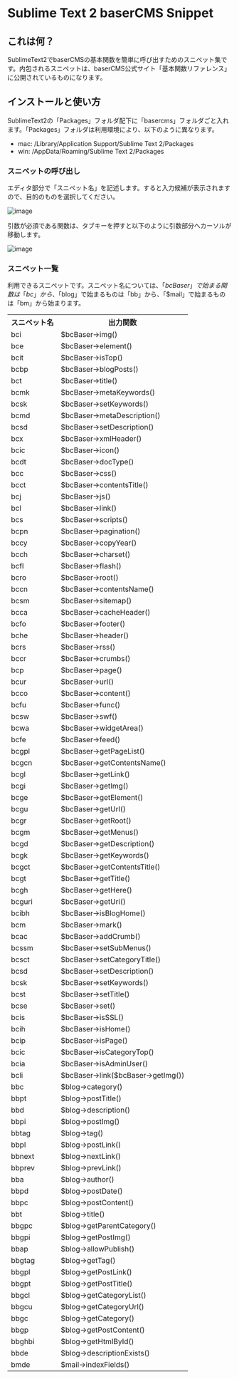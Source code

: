 Sublime Text 2 baserCMS Snippet
====================

これは何？
---------------------
SublimeText2でbaserCMSの基本関数を簡単に呼び出すためのスニペット集です。内包されるスニペットは、baserCMS公式サイト「基本関数リファレンス」に公開されているものになります。


インストールと使い方
---------------------
SublimeText2の「Packages」フォルダ配下に「basercms」フォルダごと入れます。「Packages」フォルダは利用環境により、以下のように異なります。

+ mac: /Library/Application Support/Sublime Text 2/Packages
+ win: /AppData/Roaming/Sublime Text 2/Packages



### スニペットの呼び出し
エディタ部分で「スニペット名」を記述します。すると入力候補が表示されますので、目的のものを選択してください。

![image](http://mani-lab.com/wp-content/uploads/2012/12/snippet1.png)

引数が必須である関数は、タブキーを押すと以下のように引数部分へカーソルが移動します。

![image](http://mani-lab.com/wp-content/uploads/2012/12/snippet2.png)

### スニペット一覧
利用できるスニペットです。スニペット名については、「$bcBaser」で始まる関数は「bc」から、「$blog」で始まるものは「bb」から、「$mail」で始まるものは「bm」から始まります。
<table>
  <tr>
    <th>スニペット名</th>
    <th>出力関数</th>
  </tr>
  <tr>
    <td>bci</td>
    <td>$bcBaser->img()</td>
  </tr>
  <tr>
    <td>bce</td>
    <td>$bcBaser->element()</td>
  </tr>  <tr>
    <td>bcit</td>
    <td>$bcBaser->isTop()</td>
  </tr>  <tr>
    <td>bcbp</td>
    <td>$bcBaser->blogPosts()</td>
  </tr>  <tr>
    <td>bct</td>
    <td>$bcBaser->title()</td>
  </tr>  <tr>
    <td>bcmk</td>
    <td>$bcBaser->metaKeywords()</td>
  </tr>  <tr>
    <td>bcsk</td>
    <td>$bcBaser->setKeywords()</td>
  </tr>  <tr>
    <td>bcmd</td>
    <td>$bcBaser->metaDescription()</td>
  </tr>  <tr>
    <td>bcsd</td>
    <td>$bcBaser->setDescription()</td>
  </tr>  <tr>
    <td>bcx</td>
    <td>$bcBaser->xmlHeader()</td>
  </tr>

  <tr>
    <td>bcic</td>
    <td>$bcBaser->icon()</td>
  </tr>

  <tr>
    <td>bcdt</td>
    <td>$bcBaser->docType()</td>
  </tr>

  <tr>
    <td>bcc</td>
    <td>$bcBaser->css()</td>
  </tr>

  <tr>
    <td>bcct</td>
    <td>$bcBaser->contentsTitle()</td>
  </tr>

  <tr>
    <td>bcj</td>
    <td>$bcBaser->js()</td>
  </tr>

  <tr>
    <td>bcl</td>
    <td>$bcBaser->link()</td>
  </tr>

  <tr>
    <td>bcs</td>
    <td>$bcBaser->scripts()</td>
  </tr>

  <tr>
    <td>bcpn</td>
    <td>$bcBaser->pagination()</td>
  </tr>

  <tr>
    <td>bccy</td>
    <td>$bcBaser->copyYear()</td>
  </tr>

  <tr>
    <td>bcch</td>
    <td>$bcBaser->charset()</td>
  </tr>

  <tr>
    <td>bcfl</td>
    <td>$bcBaser->flash()</td>
  </tr>

  <tr>
    <td>bcro</td>
    <td>$bcBaser->root()</td>
  </tr>

  <tr>
    <td>bccn</td>
    <td>$bcBaser->contentsName()</td>
  </tr>

  <tr>
    <td>bcsm</td>
    <td>$bcBaser->sitemap()</td>
  </tr>

  <tr>
    <td>bcca</td>
    <td>$bcBaser->cacheHeader()</td>
  </tr>

  <tr>
    <td>bcfo</td>
    <td>$bcBaser->footer()</td>
  </tr>

  <tr>
    <td>bche</td>
    <td>$bcBaser->header()</td>
  </tr>

  <tr>
    <td>bcrs</td>
    <td>$bcBaser->rss()</td>
  </tr>

  <tr>
    <td>bccr</td>
    <td>$bcBaser->crumbs()</td>
  </tr>

  <tr>
    <td>bcp</td>
    <td>$bcBaser->page()</td>
  </tr>

  <tr>
    <td>bcur</td>
    <td>$bcBaser->url()</td>
  </tr>
  <tr>
    <td>bcco</td>
    <td>$bcBaser->content()</td>
  </tr>
  <tr>
    <td>bcfu</td>
    <td>$bcBaser->func()</td>
  </tr>
  <tr>
    <td>bcsw</td>
    <td>$bcBaser->swf()</td>
  </tr>
  <tr>
    <td>bcwa</td>
    <td>$bcBaser->widgetArea()</td>
  </tr>
  <tr>
    <td>bcfe</td>
    <td>$bcBaser->feed()</td>
  </tr>
  <tr>
    <td>bcgpl</td>
    <td>$bcBaser->getPageList()</td>
  </tr>
  <tr>
    <td>bcgcn</td>
    <td>$bcBaser->getContentsName()</td>
  </tr>
  <tr>
    <td>bcgl</td>
    <td>$bcBaser->getLink()</td>
  </tr>
  <tr>
    <td>bcgi</td>
    <td>$bcBaser->getImg()</td>
  </tr>
  <tr>
    <td>bcge</td>
    <td>$bcBaser->getElement()</td>
  </tr>
  <tr>
    <td>bcgu</td>
    <td>$bcBaser->getUrl()</td>
  </tr>
  <tr>
    <td>bcgr</td>
    <td>$bcBaser->getRoot()</td>
  </tr>
  <tr>
    <td>bcgm</td>
    <td>$bcBaser->getMenus()</td>
  </tr>

  <tr>
    <td>bcgd</td>
    <td>$bcBaser->getDescription()</td>
  </tr>
  <tr>
    <td>bcgk</td>
    <td>$bcBaser->getKeywords()</td>
  </tr>
  <tr>
    <td>bcgct</td>
    <td>$bcBaser->getContentsTitle()</td>
  </tr>
  <tr>
    <td>bcgt</td>
    <td>$bcBaser->getTitle()</td>
  </tr>
  <tr>
    <td>bcgh</td>
    <td>$bcBaser->getHere()</td>
  </tr>
  <tr>
    <td>bcguri</td>
    <td>$bcBaser->getUri()</td>
  </tr>
  <tr>
    <td>bcibh</td>
    <td>$bcBaser->isBlogHome()</td>
  </tr>
  <tr>
    <td>bcm</td>
    <td>$bcBaser->mark()</td>
  </tr>
  <tr>
    <td>bcac</td>
    <td>$bcBaser->addCrumb()</td>
  </tr>
  <tr>
    <td>bcssm</td>
    <td>$bcBaser->setSubMenus()</td>
  </tr>
  <tr>
    <td>bcsct</td>
    <td>$bcBaser->setCategoryTitle()</td>
  </tr>
  <tr>
    <td>bcsd</td>
    <td>$bcBaser->setDescription()</td>
  </tr>
  <tr>
    <td>bcsk</td>
    <td>$bcBaser->setKeywords()</td>
  </tr>

  <tr>
    <td>bcst</td>
    <td>$bcBaser->setTitle()</td>
  </tr>

  <tr>
    <td>bcse</td>
    <td>$bcBaser->set()</td>
  </tr>

  <tr>
    <td>bcis</td>
    <td>$bcBaser->isSSL()</td>
  </tr>

  <tr>
    <td>bcih</td>
    <td>$bcBaser->isHome()</td>
  </tr>

  <tr>
    <td>bcip</td>
    <td>$bcBaser->isPage()</td>
  </tr>

  <tr>
    <td>bcic</td>
    <td>$bcBaser->isCategoryTop()</td>
  </tr>

  <tr>
    <td>bcia</td>
    <td>$bcBaser->isAdminUser()</td>
  </tr>

  <tr>
    <td>bcli</td>
    <td>$bcBaser->link($bcBaser->getImg())</td>
  </tr>

  <tr>
    <td>bbc</td>
    <td>$blog->category()</td>
  </tr>

  <tr>
    <td>bbpt</td>
    <td>$blog->postTitle()</td>
  </tr>

  <tr>
    <td>bbd</td>
    <td>$blog->description()</td>
  </tr>

  <tr>
    <td>bbpi</td>
    <td>$blog->postImg()</td>
  </tr>

  <tr>
    <td>bbtag</td>
    <td>$blog->tag()</td>
  </tr>

  <tr>
    <td>bbpl</td>
    <td>$blog->postLink()</td>
  </tr>

  <tr>
    <td>bbnext</td>
    <td>$blog->nextLink()</td>
  </tr>

  <tr>
    <td>bbprev</td>
    <td>$blog->prevLink()</td>
  </tr>

  <tr>
    <td>bba</td>
    <td>$blog->author()</td>
  </tr>

  <tr>
    <td>bbpd</td>
    <td>$blog->postDate()</td>
  </tr>

  <tr>
    <td>bbpc</td>
    <td>$blog->postContent()</td>
  </tr>

  <tr>
    <td>bbt</td>
    <td>$blog->title()</td>
  </tr>

  <tr>
    <td>bbgpc</td>
    <td>$blog->getParentCategory()</td>
  </tr>

  <tr>
    <td>bbgpi</td>
    <td>$blog->getPostImg()</td>
  </tr>

  <tr>
    <td>bbap</td>
    <td>$blog->allowPublish()</td>
  </tr>

  <tr>
    <td>bbgtag</td>
    <td>$blog->getTag()</td>
  </tr>

  <tr>
    <td>bbgpl</td>
    <td>$blog->getPostLink()</td>
  </tr>

  <tr>
    <td>bbgpt</td>
    <td>$blog->getPostTitle()</td>
  </tr>

  <tr>
    <td>bbgcl</td>
    <td>$blog->getCategoryList()</td>
  </tr>

  <tr>
    <td>bbgcu</td>
    <td>$blog->getCategoryUrl()</td>
  </tr>

  <tr>
    <td>bbgc</td>
    <td>$blog->getCategory()</td>
  </tr>

  <tr>
    <td>bbgp</td>
    <td>$blog->getPostContent()</td>
  </tr>

  <tr>
    <td>bbghbi</td>
    <td>$blog->getHtmlById()</td>
  </tr>

  <tr>
    <td>bbde</td>
    <td>$blog->descriptionExists()</td>
  </tr>

  <tr>
    <td>bmde</td>
    <td>$mail->indexFields()</td>
  </tr>

</table>
